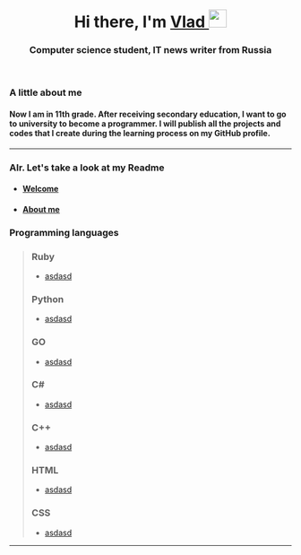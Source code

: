 <a id="banner"></a>
  <h1 align="center">Hi there, I'm 
    <a href="https://github.com/ImagicVlad" target="_blank">Vlad
    </a> 
    <img src="https://github.com/blackcater/blackcater/raw/main/images/Hi.gif"    height="32"/>  
  </h1>
  <h3 align="center">Computer science student, IT news writer from Russia </h3>
  <br>
  
 ### A little about me
#### Now I am in 11th grade. After receiving secondary education, I want to go to university to become a programmer. I will publish all the projects and codes that I create during the learning process on my GitHub profile. <br>
---
### Alr. Let's take a look at my Readme
- #### [Welcome](#banner)
- #### [About me](#banner)
### Programming languages
> ### Ruby 
> - [asdasd](#banner)
> 
> ### Python 
> - [asdasd](#banner)
>   
> ### GO 
> - [asdasd](#banner)
>   
> ### C#
> - [asdasd](#banner)
>   
> ### C++ 
> - [asdasd](#banner)
>
> ### HTML 
> - [asdasd](#banner)
>
> ### CSS 
> - [asdasd](#banner)
>
---
